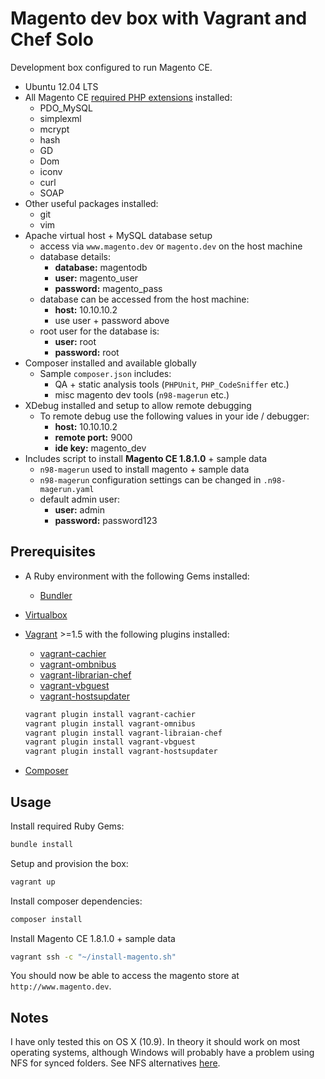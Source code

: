 # Magento dev box with Vagrant and Chef Solo

Development box configured to run Magento CE.

- Ubuntu 12.04 LTS
- All Magento CE [required PHP extensions](http://magento.com/resources/system-requirements) installed:
    - PDO_MySQL
    - simplexml
    - mcrypt
    - hash
    - GD
    - Dom
    - iconv
    - curl
    - SOAP
- Other useful packages installed:
    - git
    - vim
- Apache virtual host + MySQL database setup
    - access via `www.magento.dev` or `magento.dev` on the host machine
    - database details:
        - **database:** magentodb
        - **user:** magento_user
        - **password:** magento_pass
    - database can be accessed from the host machine:
        - **host:** 10.10.10.2
        - use user + password above
    - root user for the database is:
        - **user:** root
        - **password:** root
- Composer installed and available globally
    - Sample `composer.json` includes:
        - QA + static analysis tools (`PHPUnit`, `PHP_CodeSniffer` etc.)
        - misc magento dev tools (`n98-magerun` etc.)
- XDebug installed and setup to allow remote debugging
    - To remote debug use the following values in your ide / debugger:
        - **host:** 10.10.10.2
        - **remote port:** 9000
        - **ide key:** magento_dev
- Includes script to install **Magento CE 1.8.1.0** + sample data
    - `n98-magerun` used to install magento + sample data
    - `n98-magerun` configuration settings can be changed in `.n98-magerun.yaml`
    - default admin user:
        - **user:** admin
        - **password:** password123

## Prerequisites

- A Ruby environment with the following Gems installed:

    - [Bundler](http://bundler.io/)

- [Virtualbox](https://www.virtualbox.org/)

- [Vagrant](http://www.vagrantup.com/) >=1.5 with the following plugins installed:

    - [vagrant-cachier](https://github.com/fgrehm/vagrant-cachier)
    - [vagrant-ombnibus](https://github.com/schisamo/vagrant-omnibus)
    - [vagrant-librarian-chef](https://github.com/jimmycuadra/vagrant-librarian-chef)
    - [vagrant-vbguest](https://github.com/dotless-de/vagrant-vbguest)
    - [vagrant-hostsupdater](https://github.com/cogitatio/vagrant-hostsupdater)

    ```bash
    vagrant plugin install vagrant-cachier
    vagrant plugin install vagrant-omnibus
    vagrant plugin install vagrant-libraian-chef
    vagrant plugin install vagrant-vbguest
    vagrant plugin install vagrant-hostsupdater
    ```

- [Composer](https://getcomposer.org/)

## Usage

Install required Ruby Gems:

```bash
bundle install
```

Setup and provision the box:

```bash
vagrant up
```

Install composer dependencies:

```bash
composer install
```

Install Magento CE 1.8.1.0 + sample data

```bash
vagrant ssh -c "~/install-magento.sh"
```

You should now be able to access the magento store at `http://www.magento.dev`.

## Notes

I have only tested this on OS X (10.9). In theory it should work on most operating systems, although Windows will probably have a problem using NFS for synced folders.
See NFS alternatives [here](https://docs.vagrantup.com/v2/synced-folders/basic_usage.html).
